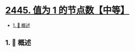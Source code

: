 # [2445. 值为 1 的节点数【中等】](https://github.com/Tdahuyou/TNotes.leetcode/tree/main/notes/2445.%20%E5%80%BC%E4%B8%BA%201%20%E7%9A%84%E8%8A%82%E7%82%B9%E6%95%B0%E3%80%90%E4%B8%AD%E7%AD%89%E3%80%91)

<!-- region:toc -->

- [1. 📝 概述](#1--概述)

<!-- endregion:toc -->

## 1. 📝 概述

